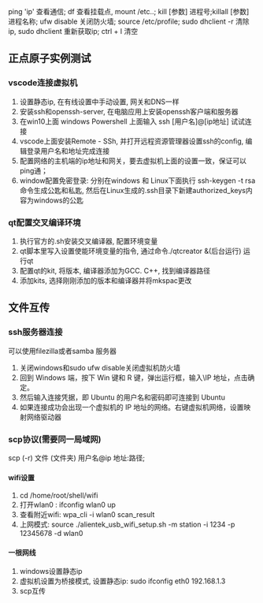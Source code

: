 ping 'ip' 查看通信;  df 查看挂载点, mount /etc..; kill [参数] 进程号;killall [参数] 进程名称;
ufw disable 关闭防火墙; source /etc/profile; sudo dhclient -r 清除ip, sudo dhclient 重新获取ip; ctrl + l 清空





## 正点原子实例测试

### vscode连接虚拟机
1. 设置静态ip, 在有线设置中手动设置, 网关和DNS一样
2. 安装ssh和openssh-server, 在电脑应用上安装openssh客户端和服务器
3. 在win10上面 windows Powershell 上面输入 ssh [用户名]@[ip地址] 试试连接
4. vscode上面安装Remote - SSh, 并打开远程资源管理器设置ssh的config, 编辑登录用户名和地址完成连接
5. 配置网络的主机端的ip地址和网关，要去虚拟机上面的设置一致，保证可以ping通；
6. window配置免密登录: 分别在windows 和 Linux下面执行 ssh-keygen -t rsa命令生成公匙和私匙, 然后在Linux生成的.ssh目录下新建authorized_keys内容为windows的公匙

### qt配置交叉编译环境
1. 执行官方的.sh安装交叉编译器, 配置环境变量
2. qt脚本里写入设置使能环境变量的指令, 通过命令./qtcreator &(后台运行) 运行qt
3. 配置qt的kit, 将版本, 编译器添加为GCC. C++, 找到编译器路径
4. 添加kits, 选择刚刚添加的版本和编译器并将mkspac更改 

## 文件互传
### ssh服务器连接
可以使用filezilla或者samba 服务器
1. 关闭windows和sudo ufw disable关闭虚拟机防火墙
2. 回到 Windows 端，按下 Win 键和 R 键，弹出运行框，输入\\IP 地址，点击确定。
3. 然后输入连接凭据，即 Ubuntu 的用户名和密码即可连接到 Ubuntu
4. 如果连接成功会出现一个虚拟机的 IP 地址的网络。右键虚拟机网络，设置映射网络驱动器
### scp协议(需要同一局域网)
scp (-r) 文件 (文件夹) 用户名@ip 地址:路径;
#### wifi设置
1. cd /home/root/shell/wifi
2. 打开wlan0 : ifconfig wlan0 up
3. 查看附近wifi: wpa_cli -i wlan0 scan_result
4. 上网模式: source ./alientek_usb_wifi_setup.sh -m station -i 1234 -p 12345678 -d wlan0
#### 一根网线
1. windows设置静态ip
2. 虚拟机设置为桥接模式, 设置静态ip: sudo ifconfig eth0 192.168.1.3
3. scp互传


